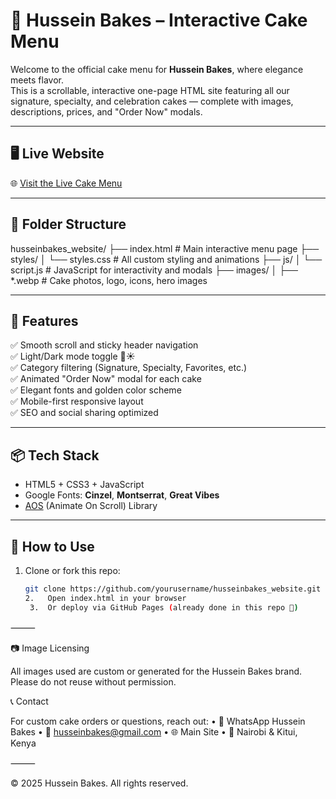 # 🎂 Hussein Bakes – Interactive Cake Menu

Welcome to the official cake menu for **Hussein Bakes**, where elegance meets flavor.  
This is a scrollable, interactive one-page HTML site featuring all our signature, specialty, and celebration cakes — complete with images, descriptions, prices, and "Order Now" modals.

---

## 🖥️ Live Website

🌐 [Visit the Live Cake Menu](https://husseinbakes.github.io/our-menu/)

---

## 📁 Folder Structure
husseinbakes_website/
├── index.html              # Main interactive menu page
├── styles/
│   └── styles.css          # All custom styling and animations
├── js/
│   └── script.js           # JavaScript for interactivity and modals
├── images/
│   ├── *.webp              # Cake photos, logo, icons, hero images

---

## 🍰 Features

✅ Smooth scroll and sticky header navigation  
✅ Light/Dark mode toggle 🌙☀️  
✅ Category filtering (Signature, Specialty, Favorites, etc.)  
✅ Animated "Order Now" modal for each cake  
✅ Elegant fonts and golden color scheme  
✅ Mobile-first responsive layout  
✅ SEO and social sharing optimized

---

## 📦 Tech Stack

- HTML5 + CSS3 + JavaScript  
- Google Fonts: **Cinzel**, **Montserrat**, **Great Vibes**  
- [AOS](https://michalsnik.github.io/aos/) (Animate On Scroll) Library

---

## 🚀 How to Use

1. Clone or fork this repo:
   ```bash
   git clone https://github.com/yourusername/husseinbakes_website.git
   2.	Open index.html in your browser
	3.	Or deploy via GitHub Pages (already done in this repo 🎉)

⸻

📷 Image Licensing

All images used are custom or generated for the Hussein Bakes brand.
Please do not reuse without permission.

📞 Contact

For custom cake orders or questions, reach out:
	•	📱 WhatsApp Hussein Bakes
	•	📧 husseinbakes@gmail.com
	•	🌐 Main Site
	•	📍 Nairobi & Kitui, Kenya

⸻

© 2025 Hussein Bakes. All rights reserved.

